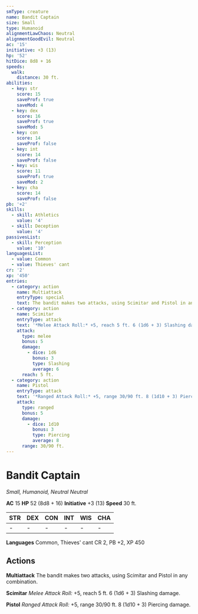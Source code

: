 ```yaml
---
smType: creature
name: Bandit Captain
size: Small
type: Humanoid
alignmentLawChaos: Neutral
alignmentGoodEvil: Neutral
ac: '15'
initiative: +3 (13)
hp: '52'
hitDice: 8d8 + 16
speeds:
  walk:
    distance: 30 ft.
abilities:
  - key: str
    score: 15
    saveProf: true
    saveMod: 4
  - key: dex
    score: 16
    saveProf: true
    saveMod: 5
  - key: con
    score: 14
    saveProf: false
  - key: int
    score: 14
    saveProf: false
  - key: wis
    score: 11
    saveProf: true
    saveMod: 2
  - key: cha
    score: 14
    saveProf: false
pb: '+2'
skills:
  - skill: Athletics
    value: '4'
  - skill: Deception
    value: '4'
passivesList:
  - skill: Perception
    value: '10'
languagesList:
  - value: Common
  - value: Thieves' cant
cr: '2'
xp: '450'
entries:
  - category: action
    name: Multiattack
    entryType: special
    text: The bandit makes two attacks, using Scimitar and Pistol in any combination.
  - category: action
    name: Scimitar
    entryType: attack
    text: '*Melee Attack Roll:* +5, reach 5 ft. 6 (1d6 + 3) Slashing damage.'
    attack:
      type: melee
      bonus: 5
      damage:
        - dice: 1d6
          bonus: 3
          type: Slashing
          average: 6
      reach: 5 ft.
  - category: action
    name: Pistol
    entryType: attack
    text: '*Ranged Attack Roll:* +5, range 30/90 ft. 8 (1d10 + 3) Piercing damage.'
    attack:
      type: ranged
      bonus: 5
      damage:
        - dice: 1d10
          bonus: 3
          type: Piercing
          average: 8
      range: 30/90 ft.
---
```


# Bandit Captain
*Small, Humanoid, Neutral Neutral*

**AC** 15
**HP** 52 (8d8 + 16)
**Initiative** +3 (13)
**Speed** 30 ft.

| STR | DEX | CON | INT | WIS | CHA |
| --- | --- | --- | --- | --- | --- |
| - | - | - | - | - | - |

**Languages** Common, Thieves' cant
CR 2, PB +2, XP 450

## Actions

**Multiattack**
The bandit makes two attacks, using Scimitar and Pistol in any combination.

**Scimitar**
*Melee Attack Roll:* +5, reach 5 ft. 6 (1d6 + 3) Slashing damage.

**Pistol**
*Ranged Attack Roll:* +5, range 30/90 ft. 8 (1d10 + 3) Piercing damage.
